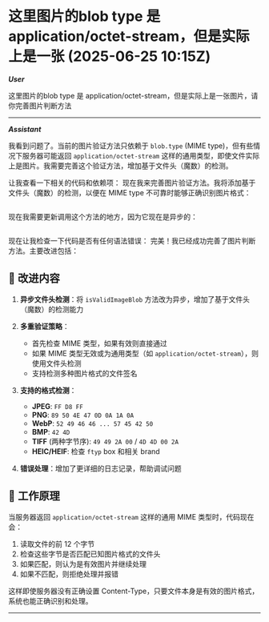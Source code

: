 <!-- Generated by SpecStory -->

# 这里图片的blob type 是 application/octet-stream，但是实际上是一张 (2025-06-25 10:15Z)

_**User**_

这里图片的blob type 是 application/octet-stream，但是实际上是一张图片，请你完善图片判断方法

---

_**Assistant**_

我看到问题了。当前的图片验证方法只依赖于 `blob.type` (MIME type)，但有些情况下服务器可能返回 `application/octet-stream` 这样的通用类型，即使文件实际上是图片。我需要完善这个验证方法，增加基于文件头（魔数）的检测。

让我查看一下相关的代码和依赖项： 现在我来完善图片验证方法。我将添加基于文件头（魔数）的检测，以便在 MIME type 不可靠时能够正确识别图片格式： 
```

```
现在我需要更新调用这个方法的地方，因为它现在是异步的： 
```

```
现在让我检查一下代码是否有任何语法错误： 完美！我已经成功完善了图片判断方法。主要改进包括：

## 🔧 改进内容

1. **异步文件头检测**：将 `isValidImageBlob` 方法改为异步，增加了基于文件头（魔数）的检测能力

2. **多重验证策略**：
   - 首先检查 MIME 类型，如果有效则直接通过
   - 如果 MIME 类型无效或为通用类型（如 `application/octet-stream`），则使用文件头检测
   - 支持检测多种图片格式的文件签名

3. **支持的格式检测**：
   - **JPEG**: `FF D8 FF`
   - **PNG**: `89 50 4E 47 0D 0A 1A 0A`
   - **WebP**: `52 49 46 46 ... 57 45 42 50`
   - **BMP**: `42 4D`
   - **TIFF** (两种字节序): `49 49 2A 00` / `4D 4D 00 2A`
   - **HEIC/HEIF**: 检查 `ftyp` box 和相关 brand

4. **错误处理**：增加了更详细的日志记录，帮助调试问题

## 🚀 工作原理

当服务器返回 `application/octet-stream` 这样的通用 MIME 类型时，代码现在会：

1. 读取文件的前 12 个字节
2. 检查这些字节是否匹配已知图片格式的文件头
3. 如果匹配，则认为是有效图片并继续处理
4. 如果不匹配，则拒绝处理并报错

这样即使服务器没有正确设置 Content-Type，只要文件本身是有效的图片格式，系统也能正确识别和处理。

---

